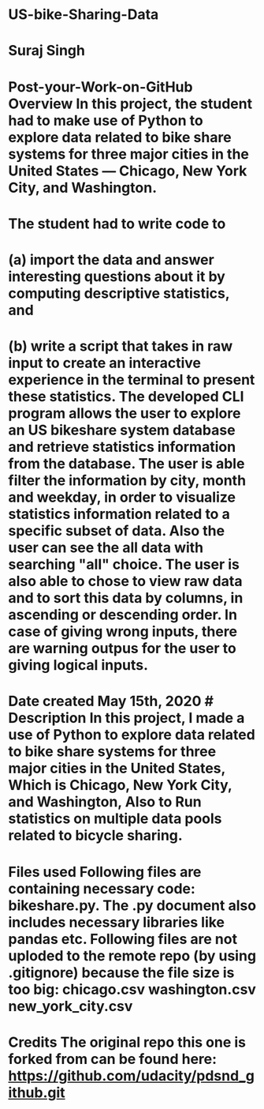 # US-bike-Sharing-Data
# Suraj Singh  #
# Post-your-Work-on-GitHub Overview In this project, the student had to make use of Python to explore data related to bike share systems for three major cities in the United States — Chicago, New York City, and Washington. 
# The student had to write code to 
# (a) import the data and answer interesting questions about it by computing descriptive statistics, and 
# (b) write a script that takes in raw input to create an interactive experience in the terminal to present these statistics.  The developed CLI program allows the user to explore an US bikeshare system database and retrieve statistics information from the database. The user is able filter the information by city, month and weekday, in order to visualize statistics information related to a specific subset of data. Also the user can see the all data with searching "all" choice.  The user is also able to chose to view raw data and to sort this data by columns, in ascending or descending order. In case of giving wrong inputs, there are warning outpus for the user to giving logical inputs.
# Date created May 15th, 2020  # Description In this project, I made a use of Python to explore data related to bike share systems for three major cities in the United States, Which is Chicago, New York City, and Washington, Also to Run statistics on multiple data pools related to bicycle sharing.
# Files used Following files are containing necessary code: bikeshare.py. The .py document also includes necessary libraries like pandas etc. Following files are not uploded to the remote repo (by using .gitignore) because the file size is too big: chicago.csv washington.csv new_york_city.csv  
# Credits The original repo this one is forked from can be found here: https://github.com/udacity/pdsnd_github.git
